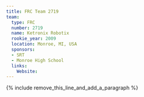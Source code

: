 ```yaml
---
title: FRC Team 2719
team:
  type: FRC
  number: 2719
  name: Ketronix Robotix
  rookie_year: 2009
  location: Monroe, MI, USA
  sponsors:
  - SRT
  - Monroe High School
  links:
    Website:
---
```


{% include remove_this_line_and_add_a_paragraph %}
